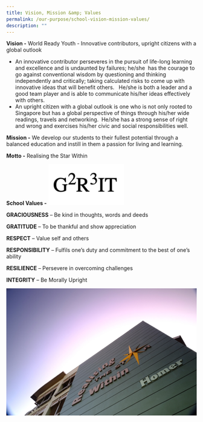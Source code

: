 ```yaml
---
title: Vision, Mission &amp; Values
permalink: /our-purpose/school-vision-mission-values/
description: ""
---
```

**Vision -**&nbsp;World Ready Youth - Innovative contributors, upright citizens with a global outlook&nbsp;  
  

*   An&nbsp;innovative contributor&nbsp;perseveres in the pursuit of life-long learning and excellence and is undaunted by failures; he/she &nbsp;has the courage to go against conventional wisdom by questioning and thinking independently and&nbsp;critically; taking calculated risks to come up with innovative ideas that will benefit others.&nbsp;&nbsp; He/she is both a leader and a good team player and is able to communicate his/her ideas effectively with others.  
*   An&nbsp;upright citizen with a global outlook&nbsp;is one who is not only rooted to Singapore but has a global perspective of things through his/her wide readings, travels and networking.&nbsp; He/she has a strong sense of right and wrong and exercises his/her civic and social responsibilities well.


**Mission -**&nbsp;We develop our students to their fullest potential through a balanced education and instill in them a passion for living and learning.  
  
**Motto -**&nbsp;Realising the Star Within

**School Values -**
<img src="/images/G2R3IT.png" style="width:40%">


**GRACIOUSNESS**&nbsp;– Be kind in thoughts, words and deeds

**GRATITUDE**&nbsp;– To be thankful and show appreciation

**RESPECT**&nbsp;– Value self and others

**RESPONSIBILITY**&nbsp;– Fulfils one’s duty and commitment to the best of one’s ability

**RESILIENCE**&nbsp;– Persevere in overcoming challenges

**INTEGRITY**&nbsp;– Be Morally Upright

![](/images/CVSS%20RTSW.jpg)